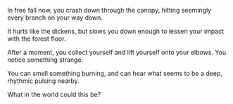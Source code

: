 In free fall now, you crash down through the canopy, hitting seemingly every branch on your way down.

It hurts like the dickens, but slows you down enough to lessen your impact with the forest floor.

After a moment, you collect yourself and lift yourself onto your elbows. You notice something strange.

You can smell something burning, and can hear what seems to be a deep, rhythmic pulsing nearby.

What in the world could this be?
